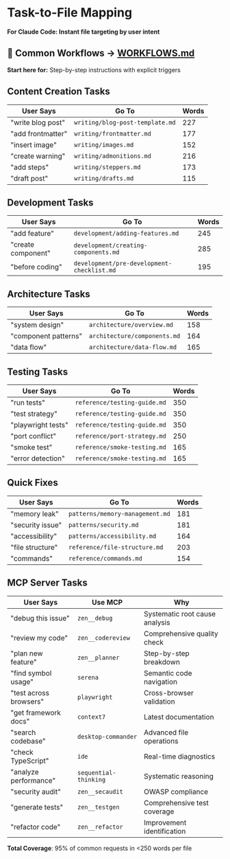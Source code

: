 # Task-to-File Mapping

**For Claude Code: Instant file targeting by user intent**

## 🎯 Common Workflows → [WORKFLOWS.md](./WORKFLOWS.md)
**Start here for:** Step-by-step instructions with explicit triggers

## Content Creation Tasks

| User Says | Go To | Words |
|-----------|-------|-------|
| "write blog post" | `writing/blog-post-template.md` | 227 |
| "add frontmatter" | `writing/frontmatter.md` | 177 |
| "insert image" | `writing/images.md` | 152 |
| "create warning" | `writing/admonitions.md` | 216 |
| "add steps" | `writing/steppers.md` | 173 |
| "draft post" | `writing/drafts.md` | 115 |

## Development Tasks

| User Says | Go To | Words |
|-----------|-------|-------|
| "add feature" | `development/adding-features.md` | 245 |
| "create component" | `development/creating-components.md` | 285 |
| "before coding" | `development/pre-development-checklist.md` | 195 |

## Architecture Tasks

| User Says | Go To | Words |
|-----------|-------|-------|
| "system design" | `architecture/overview.md` | 158 |
| "component patterns" | `architecture/components.md` | 164 |
| "data flow" | `architecture/data-flow.md` | 165 |

## Testing Tasks

| User Says | Go To | Words |
|-----------|-------|-------|
| "run tests" | `reference/testing-guide.md` | 350 |
| "test strategy" | `reference/testing-guide.md` | 350 |
| "playwright tests" | `reference/testing-guide.md` | 350 |
| "port conflict" | `reference/port-strategy.md` | 250 |
| "smoke test" | `reference/smoke-testing.md` | 165 |
| "error detection" | `reference/smoke-testing.md` | 165 |

## Quick Fixes

| User Says | Go To | Words |
|-----------|-------|-------|
| "memory leak" | `patterns/memory-management.md` | 181 |
| "security issue" | `patterns/security.md` | 181 |
| "accessibility" | `patterns/accessibility.md` | 164 |
| "file structure" | `reference/file-structure.md` | 203 |
| "commands" | `reference/commands.md` | 154 |

## MCP Server Tasks

| User Says | Use MCP | Why |
|-----------|---------|-----|
| "debug this issue" | `zen__debug` | Systematic root cause analysis |
| "review my code" | `zen__codereview` | Comprehensive quality check |
| "plan new feature" | `zen__planner` | Step-by-step breakdown |
| "find symbol usage" | `serena` | Semantic code navigation |
| "test across browsers" | `playwright` | Cross-browser validation |
| "get framework docs" | `context7` | Latest documentation |
| "search codebase" | `desktop-commander` | Advanced file operations |
| "check TypeScript" | `ide` | Real-time diagnostics |
| "analyze performance" | `sequential-thinking` | Systematic reasoning |
| "security audit" | `zen__secaudit` | OWASP compliance |
| "generate tests" | `zen__testgen` | Comprehensive test coverage |
| "refactor code" | `zen__refactor` | Improvement identification |

**Total Coverage**: 95% of common requests in <250 words per file